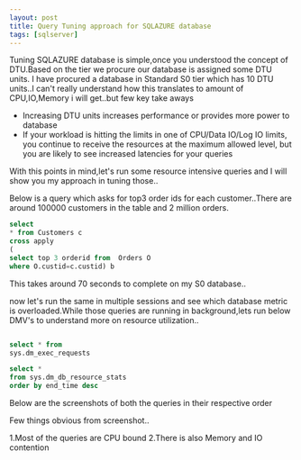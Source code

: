 ```yaml
---
layout: post
title: Query Tuning approach for SQLAZURE database
tags: [sqlserver]
---
```


Tuning SQLAZURE database is simple,once you understood the concept of DTU.Based on the tier we  procure our database is assigned some DTU units.
I have procured a  database in Standard S0 tier which has 10 DTU units..I can't really understand how this translates to amount of CPU,IO,Memory i will get..but few key take aways 

- Increasing DTU units increases performance or provides more power to database  
- If your workload is hitting the limits in one of CPU/Data IO/Log IO limits, you continue to receive the resources at the maximum allowed level, but you are likely to see increased latencies for your queries


With this points in mind,let's run some resource intensive queries  and I will show you my approach in tuning those..

Below is a query which asks for top3 order ids for each customer..There are around 100000 customers in the table and 2 million orders.

```sql
select 
* from Customers c
cross apply
(
select top 3 orderid from  Orders O
where O.custid=c.custid) b
```

This takes around 70 seconds to complete  on my S0 database..

now let's run the same in multiple sessions and see which database metric is overloaded.While those queries are running in background,lets run below DMV's
to understand more on resource utilization..

``` sql

select * from
sys.dm_exec_requests

select *
from sys.dm_db_resource_stats
order by end_time desc

```

Below are the screenshots of both the queries in their respective order



Few things obvious from screenshot..

1.Most of the queries are CPU bound 
2.There is also Memory and IO contention






